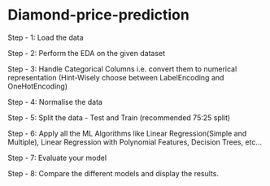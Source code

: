 # Diamond-price-prediction


Step - 1: Load the data

Step - 2: Perform the EDA on the given dataset

Step - 3: Handle Categorical Columns i.e. convert them to numerical representation (Hint-Wisely choose between LabelEncoding and OneHotEncoding)

Step - 4: Normalise the data

Step - 5: Split the data - Test and Train (recommended 75:25 split)

Step - 6: Apply all the ML Algorithms like Linear Regression(Simple and Multiple), Linear Regression with Polynomial Features, Decision Trees, etc...

Step - 7: Evaluate your model

Step - 8: Compare the different models and display the results.
